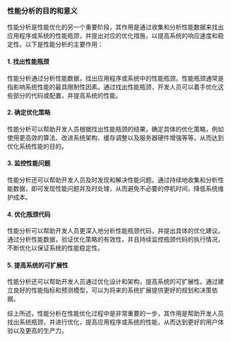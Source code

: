 ### 性能分析的目的和意义

性能分析是性能优化的另一个重要阶段，其作用是通过收集和分析性能数据来找出应用程序或系统的性能瓶颈，并提出对应的优化措施，以提高系统的响应速度和稳定性。以下是性能分析的主要作用：

#### 1. 找出性能瓶颈
性能分析通过分析性能数据，找出应用程序或系统中的性能瓶颈。性能瓶颈通常是指影响系统性能的最具限制性因素。通过找出性能瓶颈，开发人员可以着手优化这些部分的代码或配置，并提高系统的性能。

#### 2. 确定优化策略
性能分析可以帮助开发人员根据找出性能瓶颈的结果，确定具体的优化策略，例如使用更高效的算法、改进系统架构、缓存调整以及服务器硬件增强等等，从而达到优化系统性能的目的。

#### 3. 监控性能问题
性能分析还可以帮助开发人员及时发现和解决性能问题。通过持续地收集和分析性能数据，即可发现性能问题并及时处理，从而避免不必要的停机时间，降低系统维护成本。

#### 4. 优化瓶颈代码
性能分析可以帮助开发人员更深入地分析性能瓶颈代码，并提出具体的优化建议。通过分析性能数据，验证优化策略的有效性，并且持续监控瓶颈代码的执行情况，不断优化以保证系统的性能稳定性。

#### 5. 提高系统的可扩展性
性能分析还可以帮助开发人员通过优化设计和架构，提高系统的可扩展性。通过建立良好的性能指标和预测模型，可以为将来的系统扩展提供更好的规划和决策依据。

综上所述，性能分析在性能优化过程中是非常重要的一步，其作用是帮助开发人员找出系统瓶颈，并进行优化，提高应用程序或系统的性能，从而达到更好的用户体验以及更高的生产力。